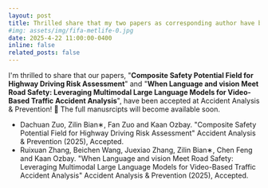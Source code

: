 ```yaml
---
layout: post
title: Thrilled share that my two papers as corresponding author have been accepted at Accident Analysis & Prevention!
#img: assets/img/fifa-metlife-0.jpg
date: 2025-4-22 11:00:00-0400
inline: false
related_posts: false
---
```

I'm thrilled to share that our papers, "**Composite Safety Potential Field for Highway Driving Risk Assessment**" and "**When Language and vision Meet Road Safety: Leveraging Multimodal Large Language Models for Video-Based Traffic Accident Analysis**", have been accepted at Accident Analysis & Prevention! 🎉 The full manusrcipts will become available soon.
- Dachuan Zuo, Zilin Bian∗, Fan Zuo and Kaan Ozbay. "Composite Safety Potential Field for Highway Driving Risk Assessment" Accident Analysis & Prevention (2025), Accepted.
- Ruixuan Zhang, Beichen Wang, Juexiao Zhang, Zilin Bian∗, Chen Feng and Kaan Ozbay. "When Language and vision Meet Road Safety: Leveraging Multimodal Large Language Models for Video-Based Traffic Accident Analysis" Accident Analysis & Prevention (2025), Accepted.